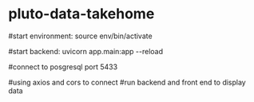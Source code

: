 # pluto-data-takehome

#start environment: source env/bin/activate

#start backend: uvicorn app.main:app --reload

#connect to posgresql port 5433

#using axios and cors to connect
#run backend and front end to display data
